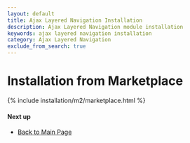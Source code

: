 ```yaml
---
layout: default
title: Ajax Layered Navigation Installation
description: Ajax Layered Navigation module installation
keywords: ajax layered navigation installation
category: Ajax Layered Navigation
exclude_from_search: true
---
```


# Installation from Marketplace

{% include installation/m2/marketplace.html %}

#### Next up

 -  [Back to Main Page](../)